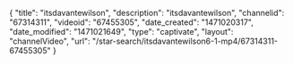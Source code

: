 {
    "title": "itsdavantewilson",
    "description": "itsdavantewilson",
    "channelid": "67314311",
    "videoid": "67455305",
    "date_created": "1471020317",
    "date_modified": "1471021649",
    "type": "captivate",
    "layout": "channelVideo",
    "url": "\/star-search\/itsdavantewilson6-1-mp4\/67314311-67455305"
}